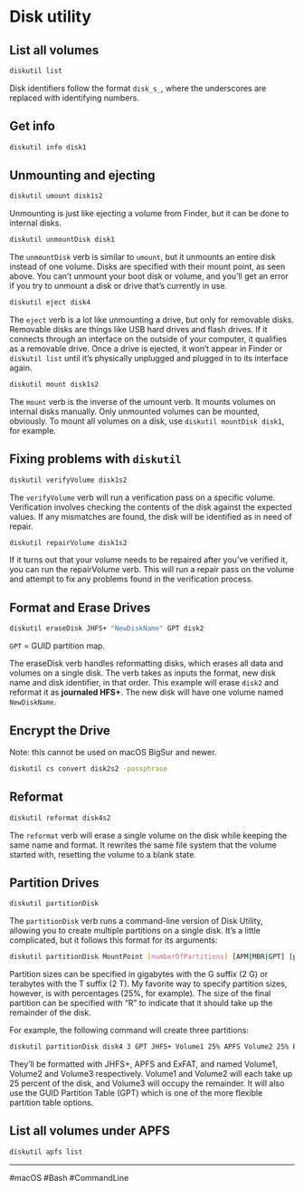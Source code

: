 # Disk utility

## List all volumes

```bash
diskutil list
```

Disk identifiers follow the format `disk_s_`, where the underscores are replaced with identifying numbers.

## Get info

```bash
diskutil info disk1
```

## Unmounting and ejecting

```bash
diskutil umount disk1s2
```

Unmounting is just like ejecting a volume from Finder, but it can be done to internal disks.

```bash
diskutil unmountDisk disk1
```

The `unmountDisk` verb is similar to `umount`, but it unmounts an entire disk instead of one volume. Disks are specified with their mount point, as seen above. You can’t unmount your boot disk or volume, and you’ll get an error if you try to unmount a disk or drive that’s currently in use.

```bash
diskutil eject disk4
```

The `eject` verb is a lot like unmounting a drive, but only for removable disks. Removable disks are things like USB hard drives and flash drives. If it connects through an interface on the outside of your computer, it qualifies as a removable drive. Once a drive is ejected, it won’t appear in Finder or `diskutil list` until it’s physically unplugged and plugged in to its interface again.

```bash
diskutil mount disk1s2
```

The `mount` verb is the inverse of the umount verb. It mounts volumes on internal disks manually. Only unmounted volumes can be mounted, obviously. To mount all volumes on a disk, use `diskutil mountDisk disk1`, for example.

## Fixing problems with `diskutil`

```bash
diskutil verifyVolume disk1s2
```

The `verifyVolume` verb will run a verification pass on a specific volume. Verification involves checking the contents of the disk against the expected values. If any mismatches are found, the disk will be identified as in need of repair.

```bash
diskutil repairVolume disk1s2
```

If it turns out that your volume needs to be repaired after you’ve verified it, you can run the repairVolume verb. This will run a repair pass on the volume and attempt to fix any problems found in the verification process.

## Format and Erase Drives

```bash
diskutil eraseDisk JHFS+ "NewDiskName" GPT disk2
```

`GPT` = GUID partition map.

The eraseDisk verb handles reformatting disks, which erases all data and volumes on a single disk. The verb takes as inputs the format, new disk name and disk identifier, in that order. This example will erase `disk2` and reformat it as **journaled HFS+**. The new disk will have one volume named `NewDiskName`.

## Encrypt the Drive

Note: this cannot be used on macOS BigSur and newer.

```bash
diskutil cs convert disk2s2 -passphrase
```

## Reformat

```bash
diskutil reformat disk4s2
```

The `reformat` verb will erase a single volume on the disk while keeping the same name and format. It rewrites the same file system that the volume started with, resetting the volume to a blank state.

## Partition Drives

```bash
diskutil partitionDisk
```

The `partitionDisk` verb runs a command-line version of Disk Utility, allowing you to create multiple partitions on a single disk. It’s a little complicated, but it follows this format for its arguments:

```bash
diskutil partitionDisk MountPoint [numberOfPartitions] [APM|MBR|GPT] [part1Format part1Name part1Size part2Format part2Name part2Size part3Format part3Name part3Size ...]
```

Partition sizes can be specified in gigabytes with the G suffix (2 G) or terabytes with the T suffix (2 T). My favorite way to specify partition sizes, however, is with percentages (25%, for example). The size of the final partition can be specified with “R” to indicate that it should take up the remainder of the disk.

For example, the following command will create three partitions:

```bash
diskutil partitionDisk disk4 3 GPT JHFS+ Volume1 25% APFS Volume2 25% ExFAT Volume3 R
```

They’ll be formatted with JHFS+, APFS and ExFAT, and named Volume1, Volume2 and Volume3 respectively. Volume1 and Volume2 will each take up 25 percent of the disk, and Volume3 will occupy the remainder. It will also use the GUID Partition Table (GPT) which is one of the more flexible partition table options.

## List all volumes under APFS

```bash
diskutil apfs list
```

---

#macOS #Bash #CommandLine
